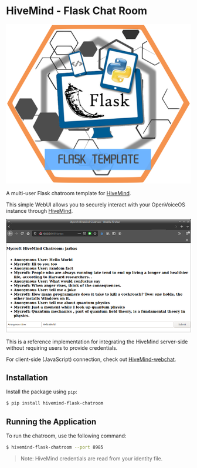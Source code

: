# HiveMind - Flask Chat Room

![logo](./flask.png)

A multi-user Flask chatroom template for [HiveMind](https://github.com/OpenJarbas/HiveMind-core).

This simple WebUI allows you to securely interact with your OpenVoiceOS instance through [HiveMind](https://github.com/OpenJarbas/HiveMind-core).

![chatroom](./chatroom.png)

This is a reference implementation for integrating the HiveMind server-side without requiring users to provide credentials.

For client-side (JavaScript) connection, check out [HiveMind-webchat](https://github.com/OpenJarbas/HiveMind-webchat).

## Installation

Install the package using `pip`:

```bash
$ pip install hivemind-flask-chatroom
```

## Running the Application

To run the chatroom, use the following command:

```bash
$ hivemind-flask-chatroom --port 8985
```

> Note: HiveMind credentials are read from your identity file.
